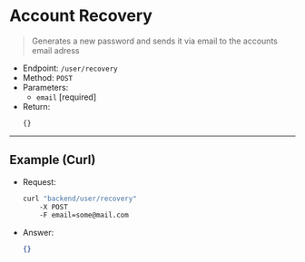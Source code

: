 # Account Recovery

> Generates a new password and sends it via email to the accounts email adress

- Endpoint: `/user/recovery`
- Method: `POST`
- Parameters:
    - `email` [required]
- Return:
    ```ts
    {}
    ```

---

## Example (Curl)

- Request:
    ```sh
    curl "backend/user/recovery" 
        -X POST
        -F email=some@mail.com
    ```
- Answer:
    ```json
    {}
    ```